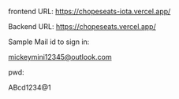 frontend URL:  https://chopeseats-iota.vercel.app/

Backend URL:  https://chopeseats.vercel.app/

Sample Mail id to sign in:

mickeymini12345@outlook.com

pwd: 

ABcd1234@1
